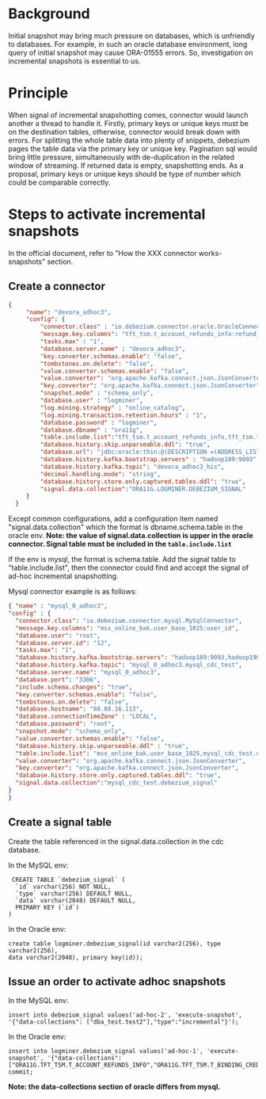 # Background

Initial snapshot may bring much pressure on databases, which is unfriendly to databases.
For example, in such an oracle database environment, long query of initial snapshot may cause ORA-01555 errors.
So, investigation on incremental snapshots is essential to us.

# Principle

When signal of incremental snapshotting comes, connector would launch another a thread to handle it.
Firstly, primary keys or unique keys must be on the destination tables, otherwise, connector would break down with errors.
For splitting the whole table data into plenty of snippets, debezium pages the table data via the primary key or unique key. 
Pagination sql would bring little pressure, simultaneously with de-duplication in the related window of streaming.
If returned data is empty, snapshotting ends. As a proposal, primary keys or unique keys should be type of number which could be comparable correctly.

# Steps to activate incremental snapshots

In the official document, refer to "How the XXX connector works-snapshots" section.

## Create a connector

```json
{
     "name": "devora_adhoc3",
     "config": {
         "connector.class" : "io.debezium.connector.oracle.OracleConnector",
         "message.key.columns": "tft_tsm.t_account_refunds_info:refund_trandno;tft_tsm.t_binding_credit_card:userid,credit_card_no;tft_tsm.t_einvoice_info:order_no",
         "tasks.max" : "1",
         "database.server.name" : "devora_adhoc3",
         "key.converter.schemas.enable": "false",
         "tombstones.on.delete": "false",
         "value.converter.schemas.enable": "false",
         "value.converter": "org.apache.kafka.connect.json.JsonConverter",
         "key.converter": "org.apache.kafka.connect.json.JsonConverter",
         "snapshot.mode" : "schema_only",
         "database.user" : "logminer",
         "log.mining.strategy" : "online_catalog",
         "log.mining.transaction.retention.hours" : "1",
         "database.password" : "logminer",
         "database.dbname" : "ora11g",
         "table.include.list":"tft_tsm.t_account_refunds_info,tft_tsm.t_binding_credit_card,tft_tsm.t_einvoice_info,logminer.debezium_signal",
         "database.history.skip.unparseable.ddl": "true",
         "database.url": "jdbc:oracle:thin:@(DESCRIPTION =(ADDRESS_LIST =(ADDRESS = (PROTOCOL = TCP)(HOST = 88.88.16.112)(PORT = 1521)))(CONNECT_DATA =(SERVER = DEDICATED)(SERVICE_NAME = ora11g)))",
         "database.history.kafka.bootstrap.servers" : "hadoop189:9093",
         "database.history.kafka.topic": "devora_adhoc3_his",
         "decimal.handling.mode": "string",
         "database.history.store.only.captured.tables.ddl": "true",
         "signal.data.collection":"ORA11G.LOGMINER.DEBEZIUM_SIGNAL"
     }
  }
```

Except common configurations, add a configuration item named "signal.data.collection" which the format is dbname.schema.table in the oracle env.
**Note: the value of signal.data.collection is upper in the oracle connector. Signal table must be included in the `table.include.list`**

If the env is mysql, the format is schema.table.
Add the signal table to "table.include.list", then the connector could find and accept the signal of ad-hoc incremental snapshotting.

Mysql connector example is as follows:

```json
{ "name" : "mysql_0_adhoc3",
"config" : {
  "connector.class": "io.debezium.connector.mysql.MySqlConnector",
  "message.key.columns": "msx_online_bak.user_base_1025:user_id",
  "database.user": "root",
  "database.server.id": "12",
  "tasks.max": "1",
  "database.history.kafka.bootstrap.servers": "hadoop189:9093,hadoop190:9093,hadoop191:9093",
  "database.history.kafka.topic": "mysql_0_adhoc3.mysql_cdc_test",
  "database.server.name": "mysql_0_adhoc3",
  "database.port": "3306",
  "include.schema.changes": "true",
  "key.converter.schemas.enable": "false",
  "tombstones.on.delete": "false",
  "database.hostname": "88.88.16.113",
  "database.connectionTimeZone" : "LOCAL",
  "database.password": "root",
  "snapshot.mode": "schema_only",
  "value.converter.schemas.enable": "false",
  "database.history.skip.unparseable.ddl" : "true",
  "table.include.list": "msx_online_bak.user_base_1025,mysql_cdc_test.debezium_signal,dba_test.test2",
  "value.converter": "org.apache.kafka.connect.json.JsonConverter",
  "key.converter": "org.apache.kafka.connect.json.JsonConverter",
  "database.history.store.only.captured.tables.ddl": "true",
  "signal.data.collection":"mysql_cdc_test.debezium_signal"
}
}

```

## Create a signal table

Create the table referenced in the signal.data.collection in the cdc database.

In the MySQL env:

```
 CREATE TABLE `debezium_signal` (
  `id` varchar(256) NOT NULL,
  `type` varchar(256) DEFAULT NULL,
  `data` varchar(2048) DEFAULT NULL,
  PRIMARY KEY (`id`)
)
```

In the Oracle env:

```
create table logminer.debezium_signal(id varchar2(256), type varchar2(256),
data varchar2(2048), primary key(id));
```

## Issue an order to activate adhoc snapshots 

In the MySQL env:

```
insert into debezium_signal values('ad-hoc-2', 'execute-snapshot', '{"data-collections": ["dba_test.test2"],"type":"incremental"}');
```

In the Oracle env:

```
insert into logminer.debezium_signal values('ad-hoc-1', 'execute-snapshot', '{"data-collections": ["ORA11G.TFT_TSM.T_ACCOUNT_REFUNDS_INFO","ORA11G.TFT_TSM.T_BINDING_CREDIT_CARD","ORA11G.TFT_TSM.T_EINVOICE_INFO"],"type":"INCREMENTAL"}');
commit;
```
**Note: the data-collections section of oracle differs from mysql.**